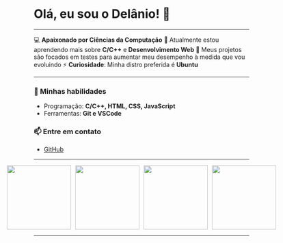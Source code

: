 # Olá, eu sou o Delânio! 👋

---

💻 **Apaixonado por Ciências da Computação**
🌱 Atualmente estou aprendendo mais sobre **C/C++** e **Desenvolvimento Web**
🔭 Meus projetos são focados em testes para aumentar meu desempenho à medida que vou evoluindo
⚡ **Curiosidade**: Minha distro preferida é **Ubuntu**

---

### 🚀 Minhas habilidades
- Programação: **C/C++, HTML, CSS, JavaScript**
- Ferramentas: **Git e VSCode**

### 📫 Entre em contato
- [GitHub](https://github.com/ferfilho-dev)

---

<div style="display: flex; justify-content: center; gap: 10px;">
  <img src="https://media4.giphy.com/media/XAxylRMCdpbEWUAvr8/giphy.gif?cid=6c09b952nchelrrrum022st9cmyi783v9g8orz167krhzifa&ep=v1_internal_gif_by_id&rid=giphy.gif&ct=s" width="150" height="150">
  <img src="https://user-images.githubusercontent.com/124924248/218573114-2f009914-3ec9-4f41-a66f-fdd76e32e7b5.gif" width="150" height="150">
  <img 
src="https://camo.githubusercontent.com/e1784ce9f67450bbb344206d1e05579cf4c835b6e84add8e63d1c19b072e7aab/68747470733a2f2f6d69726f2e6d656469756d2e636f6d2f6d61782f313236302f312a2d744f6c644562666a696a786e3956715a65554c71672e676966" width="150" height="150">
  <img src="https://media.giphy.com/media/ztl9x7JlhSlU4MWD6h/giphy.gif" width="150" height="150">
</div>

---
